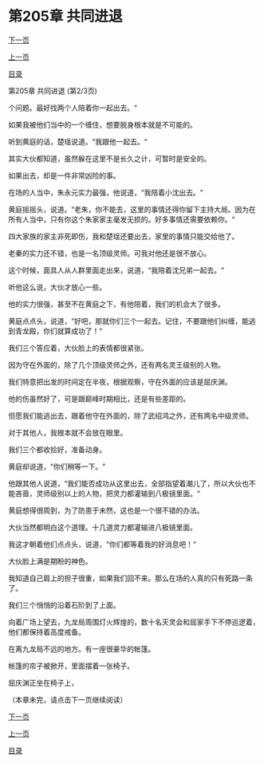 <h1>第205章    共同进退</h1>
            <div><p><a href="./0614_%E7%AC%AC205%E7%AB%A0_%E5%85%B1%E5%90%8C%E8%BF%9B%E9%80%80.md">下一页</a></p><p><a href="./0612_%E7%AC%AC205%E7%AB%A0_%E5%85%B1%E5%90%8C%E8%BF%9B%E9%80%80.md">上一页</a></p><p><a href="../">目录</a></p></div>
            <div><p>第205章    共同进退 (第2/3页)</p><p>个问题。最好找两个人陪着你一起出去。“</p><p>如果我被他们当中的一个缠住，想要脱身根本就是不可能的。</p><p>听到黄庭的话，楚瑶说道。“我跟他一起去。“</p><p>其实大伙都知道，虽然躲在这里不是长久之计，可暂时是安全的。</p><p>如果出去，却是一件非常凶险的事。</p><p>在场的人当中，朱永元实力最强，他说道，“我陪着小沈出去。“</p><p>黄庭摇摇头，说道。“老朱，你不能去，这里的事情还得你留下主持大局。因为在所有人当中，只有你这个朱家家主毫发无损的。好多事情还需要依赖你。“</p><p>四大家族的家主非死即伤，我和楚瑶还要出去，家里的事情只能交给他了。</p><p>老秦的实力还不错，也是一名顶级灵师。可我对他还是很不放心。</p><p>这个时候，面具人从人群里面走出来，说道，“我陪着沈兄弟一起去。“</p><p>听他这么说，大伙才放心一些。</p><p>他的实力很强，甚至不在黄庭之下，有他陪着，我们的机会大了很多。</p><p>黄庭点点头，说道，“好吧，那就你们三个一起去。记住，不要跟他们纠缠，能逃到青龙殿，你们就算成功了！“</p><p>我们三个答应着，大伙脸上的表情都很紧张。</p><p>因为守在外面的，除了几个顶级灵师之外，还有两名灵王级别的人物。</p><p>我们特意把出发的时间定在半夜，根据观察，守在外面的应该是屈庆渊。</p><p>他的伤虽然好了，可是跟巅峰时期相比，还是有些差距的。</p><p>但愿我们能逃出去，跟着他守在外面的，除了武绍鸿之外，还有两名中级灵师。</p><p>对于其他人，我根本就不会放在眼里。</p><p>我们三个都收拾好，准备动身。</p><p>黄庭却说道，“你们稍等一下。“</p><p>他跟其他人说道，“我们能否成功从这里出去，全部指望着潮儿了，所以大伙也不能吝啬，灵师级别以上的人物，把灵力都灌输到八极镜里面。“</p><p>黄庭想得很周到，为了防患于未然，这也是一个很不错的办法。</p><p>大伙当然都明白这个道理。十几道灵力都灌输进八极镜里面。</p><p>我这才朝着他们点点头，说道，“你们都等着我的好消息吧！“</p><p>大伙脸上满是期盼的神色。</p><p>我知道自己肩上的担子很重，如果我们回不来。那么在场的人真的只有死路一条了。</p><p>我们三个悄悄的沿着石阶到了上面。</p><p>向着广场上望去，九龙局周围灯火辉煌的，数十名天灵会和屈家手下不停巡逻着，他们都保持着高度戒备。</p><p>在离九龙局不远的地方。有一座很豪华的帐篷。</p><p>帐篷的帘子被掀开，里面摆着一张椅子。</p><p>屈庆渊正坐在椅子上，</p><p>（本章未完，请点击下一页继续阅读）</p></div>
            <div><p><a href="./0614_%E7%AC%AC205%E7%AB%A0_%E5%85%B1%E5%90%8C%E8%BF%9B%E9%80%80.md">下一页</a></p><p><a href="./0612_%E7%AC%AC205%E7%AB%A0_%E5%85%B1%E5%90%8C%E8%BF%9B%E9%80%80.md">上一页</a></p><p><a href="../">目录</a></p></div>
